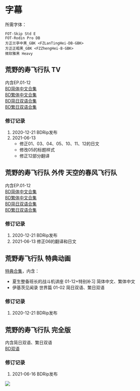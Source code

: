 # 字幕

所需字体：
```
FOT-Skip Std E
FOT-Rodin Pro DB
方正兰亭中黑_GBK <FZLanTingHei-DB-GBK>
方正正粗黑_GBK <FZZhengHei-B-GBK>
微软雅黑 Heavy
```

## 荒野的寿飞行队 TV

内含EP.01-12  
[BD简体中文合集](https://github.com/Nekomoekissaten-SUB/Nekomoekissaten-poi-Subs/raw/master/Kotobuki/Kotobuki_TV_BD_CHS.7z)  
[BD繁体中文合集](https://github.com/Nekomoekissaten-SUB/Nekomoekissaten-poi-Subs/raw/master/Kotobuki/Kotobuki_TV_BD_CHT.7z)  
[BD简日双语合集](https://github.com/Nekomoekissaten-SUB/Nekomoekissaten-poi-Subs/raw/master/Kotobuki/Kotobuki_TV_BD_JPSC.7z)  
[BD繁日双语合集](https://github.com/Nekomoekissaten-SUB/Nekomoekissaten-poi-Subs/raw/master/Kotobuki/Kotobuki_TV_BD_JPTC.7z)

### 修订记录

1. 2020-12-21 BDRip发布
2. 2021-06-13
    - 修正01、03、04、05、10、11、12的日文
    - 修改05的标题样式
    - 修正12部分翻译


## 荒野的寿飞行队 外传 天空的春风飞行队

内含EP.01-12  
[BD简体中文合集](https://github.com/Nekomoekissaten-SUB/Nekomoekissaten-poi-Subs/raw/master/Kotobuki/Kotobuki_Gaiden_BD_CHS.7z)  
[BD繁体中文合集](https://github.com/Nekomoekissaten-SUB/Nekomoekissaten-poi-Subs/raw/master/Kotobuki/Kotobuki_Gaiden_BD_CHT.7z)  
[BD简日双语合集](https://github.com/Nekomoekissaten-SUB/Nekomoekissaten-poi-Subs/raw/master/Kotobuki/Kotobuki_Gaiden_BD_JPSC.7z)  
[BD繁日双语合集](https://github.com/Nekomoekissaten-SUB/Nekomoekissaten-poi-Subs/raw/master/Kotobuki/Kotobuki_Gaiden_BD_JPTC.7z)

### 修订记录

1. 2020-12-21 BDRip发布
2. 2021-06-13 修正06的翻译和日文


## 荒野寿飞行队 特典动画

[特典合集](https://github.com/Nekomoekissaten-SUB/Nekomoekissaten-poi-Subs/raw/master/Kotobuki/Kotobuki_SP_BD_Subs.7z)，内含：
- 夏生整备班长的战斗机讲座 01-12+特别补习 简体中文、繁体中文
- 伊基茨见闻录 世界篇 01-02 简日双语、繁日双语

### 修订记录

1. 2020-12-21 BDRip发布


## 荒野的寿飞行队 完全版

内含简日双语、繁日双语  
[BD双语](https://github.com/Nekomoekissaten-SUB/Nekomoekissaten-poi-Subs/raw/master/Kotobuki/Kotobuki_Kanzenban_BD_JPCH.7z)

### 修订记录

1. 2021-06-16 BDRip发布

![](https://nekomoe.pages.dev/images/2019-01/kotobuki.png)